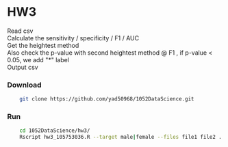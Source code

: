 # HW3
Read csv<br>
Calculate the sensitivity / specificity / F1 / AUC </br>
Get the heightest method  <br>
Also check the p-value with second heightest method @ F1 , if p-value < 0.05, we add "*" label <br>
Output csv

### Download
```sh
    git clone https://github.com/yad50968/1052DataScience.git
```
### Run
```sh
    cd 1052DataScience/hw3/
    Rscript hw3_105753036.R --target male|female --files file1 file2 ... filen --out result.csv
```
